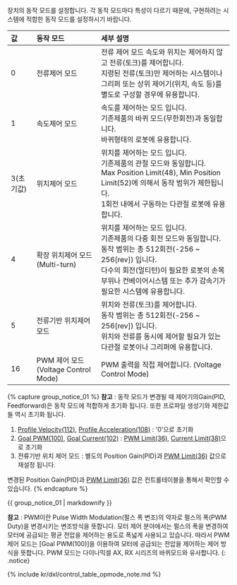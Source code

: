 장치의 동작 모드를 설정합니다. 각 동작 모드마다 특성이 다르기 때문에, 구현하려는 시스템에 적합한 동작 모드를 설정하시기 바랍니다.

|값|동작 모드| 세부 설명     |
| :---- | :------------------------------ | :------------------------------------------- |
| 0 | 전류제어 모드 | 전류 제어 모드 속도와 위치는 제어하지 않고 전류(토크)를 제어합니다.<br />지령된 전류(토크)만 제어하는 시스템이나 그리퍼 또는 상위 제어기(위치, 속도 등)를 별도로 구성할 경우에 유용합니다. |
| 1 | 속도제어 모드 | 속도를 제어하는 모드 입니다.<br />기존제품의 바퀴 모드(무한회전)과 동일합니다.<br />바퀴형태의 로봇에 유용합니다. |
| 3(초기값) | 위치제어 모드  |  위치를 제어하는 모드 입니다.<br />기존제품의 관절 모드와 동일합니다.<br />Max Position Limit(48), Min Position Limit(52)에 의해서 동작 범위가 제한됩니다.<br />1회전 내에서 구동하는 다관절 로봇에 유용합니다.  |
|  4  |  확장 위치제어 모드(Multi-turn)  |  위치를 제어하는 모드 입니다.<br />기존제품의 다중 회전 모드와 동일합니다.<br />동작 범위는 총 512회전(-256 ~ 256[rev]) 입니다.<br />다수의 회전(멀티턴)이 필요한 로봇의 손목 부위나 컨베이어시스템 또는 추가 감속기가 필요한 시스템에 유용합니다.  |
|  5  |  전류기반 위치제어 모드  |  위치와 전류(토크)를 제어합니다.<br />동작 범위는 총 512회전(-256 ~ 256[rev]) 입니다.<br />위치와 전류를 동시에 제어할 필요가 있는 다관절 로봇이나 그리퍼에 유용합니다.  |
|  16  |  PWM 제어 모드 (Voltage Control Mode)  |  PWM 출력을 직접 제어합니다. (Voltage Control Mode)  |


{% capture group_notice_01 %}
**참고** : 동작 모드가 변경될 때 제어기의Gain(PID, Feedforward)은 동작 모드에 적합하게 초기화 됩니다. 또한 프로파일 생성기와 제한값들 역시 초기화 됩니다.
1. [Profile Velocity(112)](#profile-velocity112), [Profile Acceleration(108)](#profile-acceleration108) : '0'으로 초기화
2. [Goal PWM(100)](#goal-pwm100), [Goal Current(102)](#goal-current102) : [PWM Limit(36)](#pwm-limit36), [Current Limit(38)](#current-limit38)으로 초기화
3. 전류기반 위치 제어 모드 : 별도의 Position Gain(PID)과 [PWM Limit(36)](#pwm-limit36) 값으로 재설정 됩니다.  

변경된 Position Gain(PID)과 [PWM Limit(36)](#pwm-limit36) 값은 컨트롤테이블을 통해서 확인할 수 있습니다.
{% endcapture %}

<div class="notice">
  {{ group_notice_01 | markdownify }}
</div>

**참고** : PWM이란 Pulse Width Modulation(펄스 폭 변조)의 약자로 펄스의 폭(PWM Duty)을 변경시키는 변조방식을 뜻합니다. 모터 제어 분야에서는 펄스의 폭을 변경하여 모터에 공급되는 평균 전압을 제어하는 용도로 폭넓게 사용되고 있습니다. 따라서 PWM 제어 모드는 [Goal PWM(100)]을 이용하여 모터에 공급되는 전압을 제어하는 제어 방식을 뜻합니다. PWM 모드는 다이나믹셀 AX, RX 시리즈의 바퀴모드와 유사합니다.
{: .notice}

{% include kr/dxl/control_table_opmode_note.md %}
